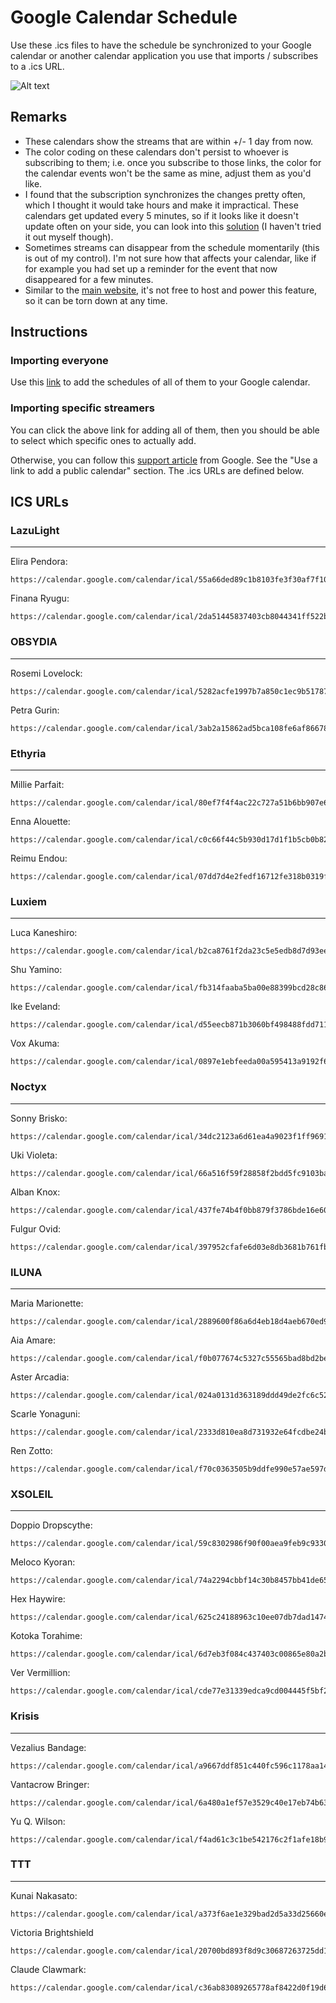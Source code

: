 # Google Calendar Schedule

Use these .ics files to have the schedule be synchronized to your Google calendar or another calendar application you use that imports / subscribes to a .ics URL.

![Alt text](https://user-images.githubusercontent.com/32505043/210291646-935d3bbc-6ce7-4f6f-9695-2ec911fa5de6.png)

## Remarks

- These calendars show the streams that are within +/- 1 day from now.
- The color coding on these calendars don't persist to whoever is subscribing to them;
i.e. once you subscribe to those links, the color for the calendar events won't be the same as mine, adjust them as you'd like.
- I found that the subscription synchronizes the changes pretty often, which I thought it would take hours and make it impractical.
These calendars get updated every 5 minutes, so if it looks like it doesn't update often on your side, you can look into this [solution](https://github.com/derekantrican/GAS-ICS-Sync) (I haven't tried it out myself though).
- Sometimes streams can disappear from the schedule momentarily (this is out of my control). I'm not sure how that affects your calendar, like if for example you had set up a reminder for the event that now disappeared for a few minutes.
- Similar to the [main website](https://nijisanji-en-schedules.com/), it's not free to host and power this feature, so it can be torn down at any time.

## Instructions

### Importing everyone

Use this [link](https://calendar.google.com/calendar/u/0/r?cid=f0b077674c5327c55565bad8bd2be9efb85868784a638074a30bf49d81bd33bd@group.calendar.google.com&cid=437fe74b4f0bb879f3786bde16e6046c673d357c6464d5b3b95d6538720c0ed5@group.calendar.google.com&cid=024a0131d363189ddd49de2fc6c52549ff958de43f69333f4e42970a0b98449b@group.calendar.google.com&cid=59c8302986f90f00aea9feb9c9330f9598cb74a1ff0b3d6581c3ad2e19ab238b@group.calendar.google.com&cid=55a66ded89c1b8103fe3f30af7f1034274e9c95f3104850a5b9f39c624e726c6@group.calendar.google.com&cid=c0c66f44c5b930d17d1f1b5cb0b82a0816f12f363302774a112c2a0d57cc5c57@group.calendar.google.com&cid=2da51445837403cb8044341ff522b9698f274cd8e7f39336f27ed9ae32dbb53b@group.calendar.google.com&cid=397952cfafe6d03e8db3681b761fb307b47fa6aa06a9609a9503ff87e4046212@group.calendar.google.com&cid=625c24188963c10ee07db7dad1474f220b1d8dffe32deac18486b1a5bd9a4dfd@group.calendar.google.com&cid=d55eecb871b3060bf498488fdd71129786b1d28fe61cf05ee70a5a9551641753@group.calendar.google.com&cid=6d7eb3f084c437403c00865e80a2bdfad2c933e0cf8db10e5c138b52aee3ce49@group.calendar.google.com&cid=b2ca8761f2da23c5e5edb8d7d93ee0224a207ad5ff1d300ce8380bd80aadb3fd@group.calendar.google.com&cid=2889600f86a6d4eb18d4aeb670ed9a03b4e5b056717e02ca1148dd832572355c@group.calendar.google.com&cid=74a2294cbbf14c30b8457bb41de65ff861a8ed90fd337aa00f75f5e7cb6686a9@group.calendar.google.com&cid=80ef7f4f4ac22c727a51b6bb907e6b66347d2eeefa73c07bdd57235f39ce91f5@group.calendar.google.com&cid=3ab2a15862ad5bca108fe6af86678e939a98ecfa7cae6928146ce201d9d14e23@group.calendar.google.com&cid=07dd7d4e2fedf16712fe318b0319f06bc50a8341e08608e9f34132131704cad4@group.calendar.google.com&cid=f70c0363505b9ddfe990e57ae597d87958bea5f0ccdf295d622eb8a43c5d4291@group.calendar.google.com&cid=5282acfe1997b7a850c1ec9b517879550e5487144fd358023455826033dc6941@group.calendar.google.com&cid=2333d810ea8d731932e64fcdbe24b1f656f3e801216f3177cdd73950a0473211@group.calendar.google.com&cid=fb314faaba5ba00e88399bcd28c8630422ebb040dbb0c0937acca21771433a89@group.calendar.google.com&cid=34dc2123a6d61ea4a9023f1ff9691e9fe28c00798d6f3ff2260dcfc358b11113@group.calendar.google.com&cid=66a516f59f28858f2bdd5fc9103ba95b187077603a7831876eacc8d57b50f201@group.calendar.google.com&cid=cde77e31339edca9cd004445f5bf25ddb55de5bb6c7ed9fc8336a67ac306f39e@group.calendar.google.com&cid=0897e1ebfeeda00a595413a9192f60d0612285d8674f73ebf608128ea935326d@group.calendar.google.com&cid=a9667ddf851c440fc596c1178aa14f7c0d85daeaf230a38ee2a7abdd3c53c7bc@group.calendar.google.com&cid=6a480a1ef57e3529c40e17eb74b6399b0f9e606287713b3ee63468dae2cf54af@group.calendar.google.com&cid=f4ad61c3c1be542176c2f1afe18b9b98f2e16ee7d82372e7818cfda171091821@group.calendar.google.com) to add the schedules of all of them to your Google calendar.

### Importing specific streamers

You can click the above link for adding all of them, then you should be able to select which specific ones to actually add.

Otherwise, you can follow this [support article](https://support.google.com/calendar/answer/37100?hl=en&co=GENIE.Platform%3DDesktop) from Google. See the "Use a link to add a public calendar" section. The .ics URLs are defined below.

## ICS URLs

### LazuLight

---

Elira Pendora:

```
https://calendar.google.com/calendar/ical/55a66ded89c1b8103fe3f30af7f1034274e9c95f3104850a5b9f39c624e726c6%40group.calendar.google.com/public/basic.ics
```

Finana Ryugu:

```
https://calendar.google.com/calendar/ical/2da51445837403cb8044341ff522b9698f274cd8e7f39336f27ed9ae32dbb53b%40group.calendar.google.com/public/basic.ics
```

### OBSYDIA

---

Rosemi Lovelock:

```
https://calendar.google.com/calendar/ical/5282acfe1997b7a850c1ec9b517879550e5487144fd358023455826033dc6941%40group.calendar.google.com/public/basic.ics
```

Petra Gurin:

```
https://calendar.google.com/calendar/ical/3ab2a15862ad5bca108fe6af86678e939a98ecfa7cae6928146ce201d9d14e23%40group.calendar.google.com/public/basic.ics
```

### Ethyria

---

Millie Parfait:

```
https://calendar.google.com/calendar/ical/80ef7f4f4ac22c727a51b6bb907e6b66347d2eeefa73c07bdd57235f39ce91f5%40group.calendar.google.com/public/basic.ics
```

Enna Alouette:

```
https://calendar.google.com/calendar/ical/c0c66f44c5b930d17d1f1b5cb0b82a0816f12f363302774a112c2a0d57cc5c57%40group.calendar.google.com/public/basic.ics
```

Reimu Endou:

```
https://calendar.google.com/calendar/ical/07dd7d4e2fedf16712fe318b0319f06bc50a8341e08608e9f34132131704cad4%40group.calendar.google.com/public/basic.ics
```

### Luxiem

---

Luca Kaneshiro:

```
https://calendar.google.com/calendar/ical/b2ca8761f2da23c5e5edb8d7d93ee0224a207ad5ff1d300ce8380bd80aadb3fd%40group.calendar.google.com/public/basic.ics
```

Shu Yamino:

```
https://calendar.google.com/calendar/ical/fb314faaba5ba00e88399bcd28c8630422ebb040dbb0c0937acca21771433a89%40group.calendar.google.com/public/basic.ics
```

Ike Eveland:

```
https://calendar.google.com/calendar/ical/d55eecb871b3060bf498488fdd71129786b1d28fe61cf05ee70a5a9551641753%40group.calendar.google.com/public/basic.ics
```

Vox Akuma:

```
https://calendar.google.com/calendar/ical/0897e1ebfeeda00a595413a9192f60d0612285d8674f73ebf608128ea935326d%40group.calendar.google.com/public/basic.ics
```

### Noctyx

---

Sonny Brisko:

```
https://calendar.google.com/calendar/ical/34dc2123a6d61ea4a9023f1ff9691e9fe28c00798d6f3ff2260dcfc358b11113%40group.calendar.google.com/public/basic.ics
```

Uki Violeta:

```
https://calendar.google.com/calendar/ical/66a516f59f28858f2bdd5fc9103ba95b187077603a7831876eacc8d57b50f201%40group.calendar.google.com/public/basic.ics
```

Alban Knox:

```
https://calendar.google.com/calendar/ical/437fe74b4f0bb879f3786bde16e6046c673d357c6464d5b3b95d6538720c0ed5%40group.calendar.google.com/public/basic.ics
```

Fulgur Ovid:

```
https://calendar.google.com/calendar/ical/397952cfafe6d03e8db3681b761fb307b47fa6aa06a9609a9503ff87e4046212%40group.calendar.google.com/public/basic.ics
```

### ILUNA

---

Maria Marionette:

```
https://calendar.google.com/calendar/ical/2889600f86a6d4eb18d4aeb670ed9a03b4e5b056717e02ca1148dd832572355c%40group.calendar.google.com/public/basic.ics
```

Aia Amare:

```
https://calendar.google.com/calendar/ical/f0b077674c5327c55565bad8bd2be9efb85868784a638074a30bf49d81bd33bd%40group.calendar.google.com/public/basic.ics
```

Aster Arcadia:

```
https://calendar.google.com/calendar/ical/024a0131d363189ddd49de2fc6c52549ff958de43f69333f4e42970a0b98449b%40group.calendar.google.com/public/basic.ics
```

Scarle Yonaguni:

```
https://calendar.google.com/calendar/ical/2333d810ea8d731932e64fcdbe24b1f656f3e801216f3177cdd73950a0473211%40group.calendar.google.com/public/basic.ics
```

Ren Zotto:

```
https://calendar.google.com/calendar/ical/f70c0363505b9ddfe990e57ae597d87958bea5f0ccdf295d622eb8a43c5d4291%40group.calendar.google.com/public/basic.ics
```

### XSOLEIL

---

Doppio Dropscythe:

```
https://calendar.google.com/calendar/ical/59c8302986f90f00aea9feb9c9330f9598cb74a1ff0b3d6581c3ad2e19ab238b%40group.calendar.google.com/public/basic.ics
```

Meloco Kyoran:

```
https://calendar.google.com/calendar/ical/74a2294cbbf14c30b8457bb41de65ff861a8ed90fd337aa00f75f5e7cb6686a9%40group.calendar.google.com/public/basic.ics
```

Hex Haywire:

```
https://calendar.google.com/calendar/ical/625c24188963c10ee07db7dad1474f220b1d8dffe32deac18486b1a5bd9a4dfd%40group.calendar.google.com/public/basic.ics
```

Kotoka Torahime:

```
https://calendar.google.com/calendar/ical/6d7eb3f084c437403c00865e80a2bdfad2c933e0cf8db10e5c138b52aee3ce49%40group.calendar.google.com/public/basic.ics
```

Ver Vermillion:

```
https://calendar.google.com/calendar/ical/cde77e31339edca9cd004445f5bf25ddb55de5bb6c7ed9fc8336a67ac306f39e%40group.calendar.google.com/public/basic.ics
```

### Krisis

---

Vezalius Bandage:

```
https://calendar.google.com/calendar/ical/a9667ddf851c440fc596c1178aa14f7c0d85daeaf230a38ee2a7abdd3c53c7bc%40group.calendar.google.com/public/basic.ics
```

Vantacrow Bringer:

```
https://calendar.google.com/calendar/ical/6a480a1ef57e3529c40e17eb74b6399b0f9e606287713b3ee63468dae2cf54af%40group.calendar.google.com/public/basic.ics
```

Yu Q. Wilson:

```
https://calendar.google.com/calendar/ical/f4ad61c3c1be542176c2f1afe18b9b98f2e16ee7d82372e7818cfda171091821%40group.calendar.google.com/public/basic.ics
```

### TTT

---

Kunai Nakasato:

```
https://calendar.google.com/calendar/ical/a373f6ae1e329bad2d5a33d25660e2c8cd3ab6d2fe780ef60251f200ece8b7b5%40group.calendar.google.com/public/basic.ics
```

Victoria Brightshield

```
https://calendar.google.com/calendar/ical/20700bd893f8d9c30687263725dd13195c74069efd704f2d23d9bc8c6703f905%40group.calendar.google.com/public/basic.ics
```

Claude Clawmark:

```
https://calendar.google.com/calendar/ical/c36ab83089265778af8422d0f19d6b0e97400ecacaa40dc643de25c72e066fea%40group.calendar.google.com/public/basic.ics
```
